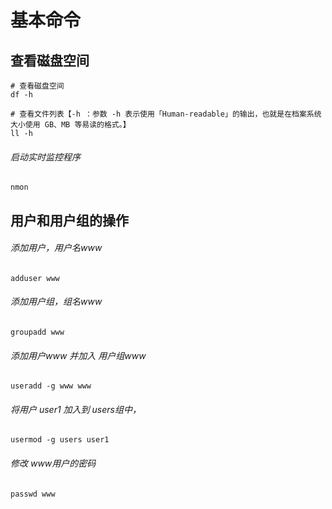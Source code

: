 # 基本命令
## 查看磁盘空间
```
# 查看磁盘空间
df -h

# 查看文件列表【-h ：参数 -h 表示使用「Human-readable」的输出，也就是在档案系统大小使用 GB、MB 等易读的格式。】
ll -h
```
###### 启动实时监控程序
```
nmon
```
## 用户和用户组的操作
###### 添加用户，用户名www
```
adduser www
```
###### 添加用户组，组名www
```
groupadd www
```
###### 添加用户www 并加入 用户组www
```
useradd -g www www
```
###### 将用户 user1 加入到 users组中，
```
usermod -g users user1
```
###### 修改 www用户的密码
```
passwd www
```
